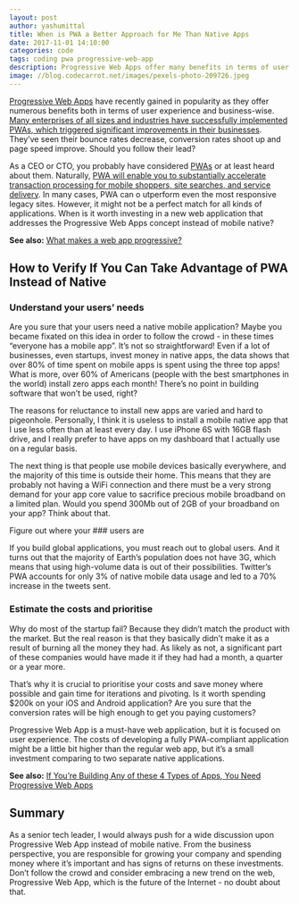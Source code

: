 ```yaml
---
layout: post
author: yashumittal
title: When is PWA a Better Approach for Me Than Native Apps
date: 2017-11-01 14:10:00
categories: code
tags: coding pwa progressive-web-app
description: Progressive Web Apps offer many benefits in terms of user experience and business-wise. When is it worth investing in a new application based on PWA concept?
image: //blog.codecarrot.net/images/pexels-photo-209726.jpeg
---
```


[Progressive Web Apps](//www.codecarrot.net/progressive-web-apps) have recently gained in popularity as they offer numerous benefits both in terms of user experience and business-wise. [Many enterprises of all sizes and industries have successfully implemented PWAs, which triggered significant improvements in their businesses](/10-popular-companies-that-do-progressive-web-apps). They’ve seen their bounce rates decrease, conversion rates shoot up and page speed improve. Should you follow their lead?

As a CEO or CTO, you probably have considered [PWAs](/what-is-a-progressive-web-app-and-when-you-should-go-for-it) or at least heard about them. Naturally, [PWA will enable you to substantially accelerate transaction processing for mobile shoppers, site searches, and service delivery](/4-characteristics-good-progressive-web-app). In many cases, PWA can o utperform even the most responsive legacy sites. However, it might not be a perfect match for all kinds of applications. When is it worth investing in a new web application that addresses the Progressive Web Apps concept instead of mobile native?

**See also:** [What makes a web app progressive?](/what-makes-a-web-app-progressive)

## How to Verify If You Can Take Advantage of PWA Instead of Native

### Understand your users’ needs

Are you sure that your users need a native mobile application? Maybe you became fixated on this idea in order to follow the crowd - in these times “everyone has a mobile app”. It’s not so straightforward! Even if a lot of businesses, even startups, invest money in native apps, the data shows that over 80% of time spent on mobile apps is spent using the three top apps! What is more, over 60% of Americans (people with the best smartphones in the world) install zero apps each month! There’s no point in building software that won’t be used, right?

The reasons for reluctance to install new apps are varied and hard to pigeonhole. Personally, I think it is useless to install a mobile native app that I use less often than at least every day. I use iPhone 6S with 16GB flash drive, and I really prefer to have apps on my dashboard that I actually use on a regular basis.

The next thing is that people use mobile devices basically everywhere, and the majority of this time is outside their home. This means that they are probably not having a WiFi connection and there must be a very strong demand for your app core value to sacrifice precious mobile broadband on a limited plan. Would you spend 300Mb out of 2GB of your broadband on your app? Think about that.

Figure out where your ### users are

If you build global applications, you must reach out to global users. And it turns out that the majority of Earth’s population does not have 3G, which means that using high-volume data is out of their possibilities. Twitter’s PWA accounts for only 3% of native mobile data usage and led to a 70% increase in the tweets sent.  

### Estimate the costs and prioritise

Why do most of the startup fail? Because they didn’t match the product with the market. But the real reason is that they basically didn’t make it as a result of burning all the money they had. As likely as not, a significant part of these companies would have made it if they had had a month, a quarter or a year more.

That’s why it is crucial to prioritise your costs and save money where possible and gain time for iterations and pivoting. Is it worth spending $200k on your iOS and Android application? Are you sure that the conversion rates will be high enough to get you paying customers?

Progressive Web App is a must-have web application, but it is focused on user experience. The costs of developing a fully PWA-compliant application might be a little bit higher than the regular web app, but it’s a small investment comparing to two separate native applications.

**See also:** [If You’re Building Any of these 4 Types of Apps, You Need Progressive Web Apps](/if-youre-building-any-of-these-4-types-of-apps-you-need-progressive-web-apps)

## Summary

As a senior tech leader, I would always push for a wide discussion upon Progressive Web App instead of mobile native. From the business perspective, you are responsible for growing your company and spending money where it’s important and has signs of returns on these investments. Don’t follow the crowd and consider embracing a new trend on the web, Progressive Web App, which is the future of the Internet - no doubt about that.